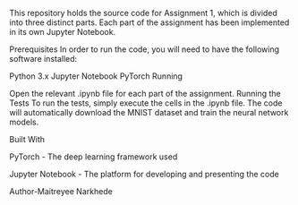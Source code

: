 This repository holds the source code for Assignment 1, which is divided into three distinct parts. 
Each part of the assignment has been implemented in its own Jupyter Notebook.

Prerequisites In order to run the code, you will need to have the following software installed:

Python 3.x Jupyter Notebook PyTorch Running

Open the relevant .ipynb file for each part of the assignment. Running the Tests To run the tests, simply execute the cells in the .ipynb file. The code will automatically download the MNIST dataset and train the neural network models.

Built With

PyTorch - The deep learning framework used

Jupyter Notebook - The platform for developing and presenting the code

Author-Maitreyee Narkhede
